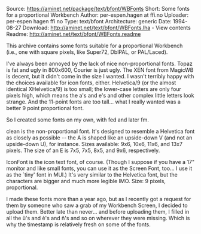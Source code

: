 Source:         https://aminet.net/package/text/bfont/WBFonts
Short:	        Some fonts for a proportional Workbench
Author:	        per-espen.hagen at ffi.no
Uploader:	    per-espen hagen ffi no
Type:	        text/bfont
Architecture:	generic
Date:	        1994-08-27
Download:	    http://aminet.net/text/bfont/WBFonts.lha - View contents
Readme:	        http://aminet.net/text/bfont/WBFonts.readme

This archive contains some fonts suitable for a proportional Workbench
(i.e., one with square pixels, like Super72, DblPAL, or PAL/Laced).

I've always been annoyed by the lack of nice non-proportional fonts.
Topaz is fat and ugly in 800x600, Courier is just ugly.  The XEN font
from MagicWB is decent, but it didn't come in the size I wanted.  I wasn't
terribly happy with the choices available for icon fonts, either.
Helvetica/9 (or the almost identical XHelvetica/9) is too small; the
lower-case letters are only four pixels high, which means the a's and e's
and other complex little letters look strange.  And the 11-point fonts are
too tall... what I really wanted was a better 9 point proportional font.

So I created some fonts on my own, with fed and later fm.

clean is the non-proportional font.  It's designed to resemble a
Helvetica font as closely as possible -- the A is shaped like an
upside-down V (and not an upside-down U), for instance.  Sizes available:
9x6, 10x6, 11x6, and 13x7 pixels.  The size of an E is 7x5, 7x5, 8x5, and
9x6, respectively.

IconFont is the icon text font, of course.  (Though I suppose if you
have a 17" monitor and like small fonts, you can use it as the Screen Font,
too... I use it as the `tiny' font in MUI.)  It's very similar to the
Helvetica font, but the characters are bigger and much more legible IMO.
Size: 9 pixels, proportional.

I made these fonts more than a year ago, but as I recently got a request
for them by someone who saw a grab of my Workbench Screen, I decided to
upload them.  Better late than never... and before uploading them, I
filled in all the ü's and è's and ñ's and so on wherever they were
missing.  Which is why the timestamp is relatively fresh on some of the
fonts.